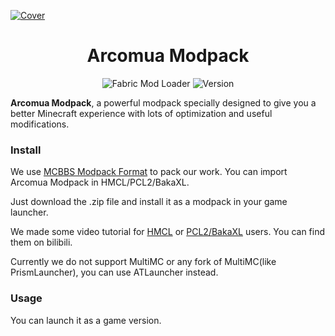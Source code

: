 [![Cover](https://repository-images.githubusercontent.com/605815963/acf90131-3a24-4fc3-b3af-17404082f735)](#arcoma-modpack)

<div align="center">
 <h1>Arcomua Modpack</h1>
 <p>
  <img src="https://img.shields.io/badge/Mod%20Loader-Fabric-dbd0b4?style=flat" alt="Fabric Mod Loader" />
  <img src="https://img.shields.io/badge/Version-230316-blue?style=flat" alt="Version" />
 </p>
</div>

**Arcomua Modpack**, a powerful modpack specially designed to give you a better Minecraft experience with lots of optimization and useful modifications.

### Install

We use [MCBBS Modpack Format](https://www.mcbbs.net/thread-1247765-1-1.html) to pack our work. You can import Arcomua Modpack in HMCL/PCL2/BakaXL.

Just download the .zip file and install it as a modpack in your game launcher.

We made some video tutorial for [HMCL](https://www.bilibili.com/video/av438701520) or [PCL2/BakaXL](https://www.bilibili.com/video/av908952920) users. You can find them on bilibili.

Currently we do not support MultiMC or any fork of MultiMC(like PrismLauncher), you can use ATLauncher instead.

### Usage

You can launch it as a game version.
